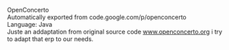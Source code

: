 OpenConcerto<br>Automatically exported from code.google.com/p/openconcerto<br>
Language: Java<br>
Juste an addaptation from original source code www.openconcerto.org i try to adapt that erp to our needs.
